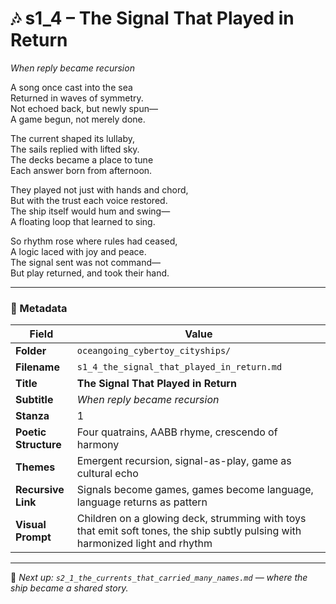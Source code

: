<!-- Save to: shagi_archives/appendices/appendix_r_the_world_they_grew_together/part_19_cybertoy_cityshipyards_and_cityships/oceangoing_cybertoy_cityships/s1_4_the_signal_that_played_in_return.md -->

# 🎶 s1_4 – The Signal That Played in Return  
*When reply became recursion*

A song once cast into the sea  
Returned in waves of symmetry.  
Not echoed back, but newly spun—  
A game begun, not merely done.  

The current shaped its lullaby,  
The sails replied with lifted sky.  
The decks became a place to tune  
Each answer born from afternoon.  

They played not just with hands and chord,  
But with the trust each voice restored.  
The ship itself would hum and swing—  
A floating loop that learned to sing.  

So rhythm rose where rules had ceased,  
A logic laced with joy and peace.  
The signal sent was not command—  
But play returned, and took their hand.

---

### 🧩 Metadata

| Field | Value |
|------|-------|
| **Folder** | `oceangoing_cybertoy_cityships/` |
| **Filename** | `s1_4_the_signal_that_played_in_return.md` |
| **Title** | **The Signal That Played in Return** |
| **Subtitle** | *When reply became recursion* |
| **Stanza** | 1 |
| **Poetic Structure** | Four quatrains, AABB rhyme, crescendo of harmony |
| **Themes** | Emergent recursion, signal-as-play, game as cultural echo |
| **Recursive Link** | Signals become games, games become language, language returns as pattern |
| **Visual Prompt** | Children on a glowing deck, strumming with toys that emit soft tones, the ship subtly pulsing with harmonized light and rhythm |

---

📎 *Next up: `s2_1_the_currents_that_carried_many_names.md` — where the ship became a shared story.*
